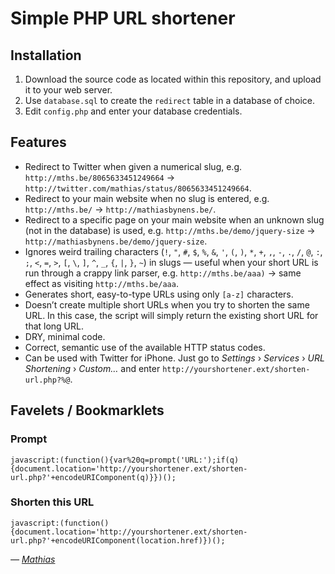 # Simple PHP URL shortener

## Installation

1) Download the source code as located within this repository, and upload it to your web server.  
2) Use `database.sql` to create the `redirect` table in a database of choice.  
3) Edit `config.php` and enter your database credentials.  

## Features

* Redirect to Twitter when given a numerical slug, e.g. `http://mths.be/8065633451249664` → `http://twitter.com/mathias/status/8065633451249664`.
* Redirect to your main website when no slug is entered, e.g. `http://mths.be/` → `http://mathiasbynens.be/`.
* Redirect to a specific page on your main website when an unknown slug (not in the database) is used, e.g. `http://mths.be/demo/jquery-size` → `http://mathiasbynens.be/demo/jquery-size`.
* Ignores weird trailing characters (`!`, `"`, `#`, `$`, `%`, `&`, `'`, `(`, `)`, `*`, `+`, `,`, `-`, `.`, `/`, `@`, `:`, `;`, `<`, `=`, `>`, `[`, `\`, `]`, `^`, `_`, `{`, `|`, `}`, `~`) in slugs — useful when your short URL is run through a crappy link parser, e.g. `http://mths.be/aaa)` → same effect as visiting `http://mths.be/aaa`.
* Generates short, easy-to-type URLs using only `[a-z]` characters.
* Doesn’t create multiple short URLs when you try to shorten the same URL. In this case, the script will simply return the existing short URL for that long URL.
* DRY, minimal code.
* Correct, semantic use of the available HTTP status codes.
* Can be used with Twitter for iPhone. Just go to _Settings_ › _Services_ › _URL Shortening_ › _Custom…_ and enter `http://yourshortener.ext/shorten-url.php?%@`.

## Favelets / Bookmarklets

### Prompt

    javascript:(function(){var%20q=prompt('URL:');if(q){document.location='http://yourshortener.ext/shorten-url.php?'+encodeURIComponent(q)}})();

### Shorten this URL

    javascript:(function(){document.location='http://yourshortener.ext/shorten-url.php?'+encodeURIComponent(location.href)})();

_— [Mathias](http://mathiasbynens.be/)_